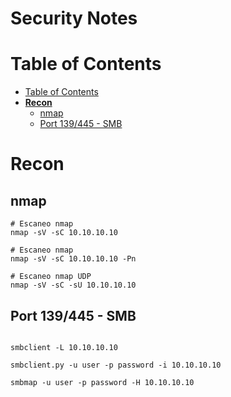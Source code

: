 # Security Notes
Table of Contents
=================
  * [Table of Contents](#table-of-contents)
  * [<strong>Recon</strong>](#recon)
    * [nmap](#nmap)
    * [Port 139/445 - SMB](#port-139445---smb)    
    
# **Recon**

## nmap
``` 
# Escaneo nmap
nmap -sV -sC 10.10.10.10

# Escaneo nmap
nmap -sV -sC 10.10.10.10 -Pn

# Escaneo nmap UDP
nmap -sV -sC -sU 10.10.10.10
```

## Port 139/445 - SMB
```

smbclient -L 10.10.10.10

smbclient.py -u user -p password -i 10.10.10.10

smbmap -u user -p password -H 10.10.10.10


```
